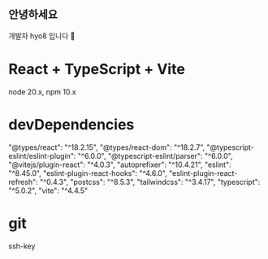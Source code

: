 ## 안녕하세요

개발자 hyo8 입니다 :wave:

# React + TypeScript + Vite

node 20.x, npm 10.x

# devDependencies

"@types/react": "^18.2.15",
"@types/react-dom": "^18.2.7",
"@typescript-eslint/eslint-plugin": "^6.0.0",
"@typescript-eslint/parser": "^6.0.0",
"@vitejs/plugin-react": "^4.0.3",
"autoprefixer": "^10.4.21",
"eslint": "^8.45.0",
"eslint-plugin-react-hooks": "^4.6.0",
"eslint-plugin-react-refresh": "^0.4.3",
"postcss": "^8.5.3",
"tailwindcss": "^3.4.17",
"typescript": "^5.0.2",
"vite": "^4.4.5"

# git
ssh-key

